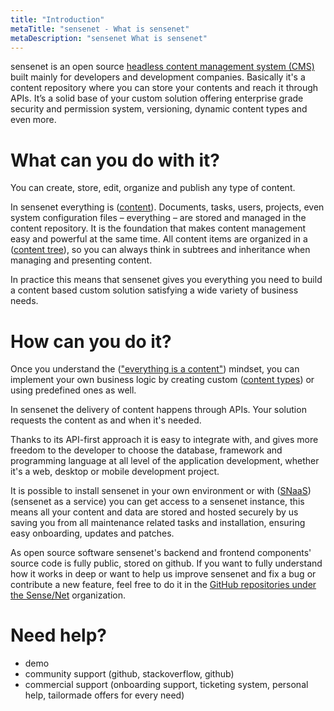 ```yaml
---
title: "Introduction"
metaTitle: "sensenet - What is sensenet"
metaDescription: "sensenet What is sensenet"
---
```


sensenet is an open source [headless content management system (CMS)](/concepts/introduction/02-what-is-headless-cms) built mainly for developers and development companies.
Basically it's a content repository where you can store your contents and reach it through APIs.
It’s a solid base of your custom solution offering enterprise grade security and permission system, versioning, dynamic content types and even more.

# What can you do with it?

You can create, store, edit, organize and publish any type of content.

In sensenet everything is ([content](/concepts/basics)). Documents, tasks, users, projects, even system configuration files – everything – are stored and managed in the content repository. It is the foundation that makes content management easy and powerful at the same time. All content items are organized in a ([content tree](/concepts/basics/02-content-tree)), so you can always think in subtrees and inheritance when managing and presenting content.

In practice this means that sensenet gives you everything you need to build a content based custom solution satisfying a wide variety of business needs.

# How can you do it?

Once you understand the (["everything is a content"](/concepts/basics)) mindset, you can implement your own business logic by creating custom ([content types](/concepts/content-management/02-content-models)) or using predefined ones as well.

In sensenet the delivery of content happens through APIs. Your solution requests the content as and when it's needed.

Thanks to its API-first approach it is easy to integrate with, and gives more freedom to the developer to choose the database, framework and programming language at all level of the application development, whether it's a web, desktop or mobile development project.

It is possible to install sensenet in your own environment or with ([SNaaS](/concepts/introduction/04-what-is-snaas)) (sensenet as a service) you can get access to a sensenet instance, this means all your content and data are stored and hosted securely by us saving you from all maintenance related tasks and installation, ensuring easy onboarding, updates and patches.

As open source software sensenet's backend and frontend components' source code is fully public, stored on github. If you want to fully understand how it works in deep or want to help us improve sensenet and fix a bug or contribute a new feature, feel free to do it in the [GitHub repositories under the Sense/Net](https://github.com/SenseNet) organization.

# Need help?

- demo
- community support (github, stackoverflow, github)
- commercial support (onboarding support, ticketing system, personal help, tailormade offers for every need)
